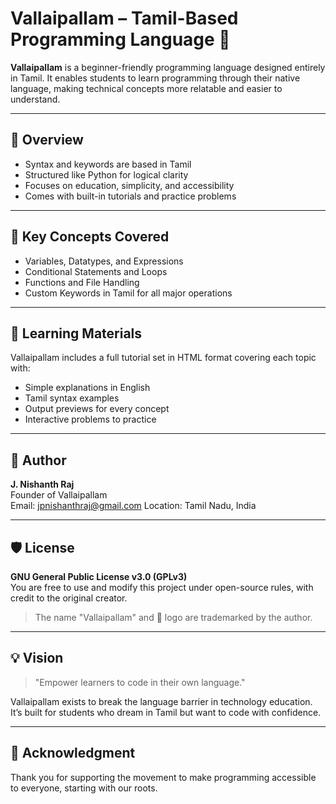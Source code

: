 # Vallaipallam – Tamil-Based Programming Language 🍌

**Vallaipallam** is a beginner-friendly programming language designed entirely in Tamil. It enables students to learn programming through their native language, making technical concepts more relatable and easier to understand.

---

## 📌 Overview

- Syntax and keywords are based in Tamil
- Structured like Python for logical clarity
- Focuses on education, simplicity, and accessibility
- Comes with built-in tutorials and practice problems

---

## 🧠 Key Concepts Covered

- Variables, Datatypes, and Expressions
- Conditional Statements and Loops
- Functions and File Handling
- Custom Keywords in Tamil for all major operations

---

## 📘 Learning Materials

Vallaipallam includes a full tutorial set in HTML format covering each topic with:

- Simple explanations in English
- Tamil syntax examples
- Output previews for every concept
- Interactive problems to practice



---

## 👤 Author

**J. Nishanth Raj**  
Founder of Vallaipallam  
Email: jpnishanthraj@gmail.com 
Location: Tamil Nadu, India

---

## 🛡 License

**GNU General Public License v3.0 (GPLv3)**  
You are free to use and modify this project under open-source rules, with credit to the original creator.

> The name "Vallaipallam" and 🍌 logo are trademarked by the author.

---

## 💡 Vision

> "Empower learners to code in their own language."

Vallaipallam exists to break the language barrier in technology education. It’s built for students who dream in Tamil but want to code with confidence.

---

## 🙌 Acknowledgment

Thank you for supporting the movement to make programming accessible to everyone, starting with our roots.


